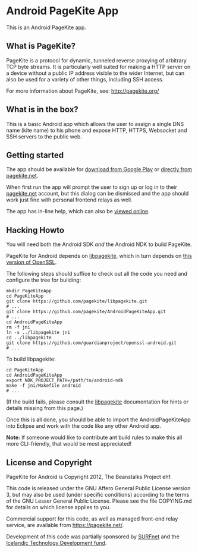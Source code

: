 # Android PageKite App #

This is an Android PageKite app.


## What is PageKite? ##

PageKite is a protocol for dynamic, tunneled reverse proxying of arbitrary
TCP byte streams.  It is particularly well suited for making a HTTP server
on a device without a public IP address visible to the wider Internet, but
can also be used for a variety of other things, including SSH access.

For more information about PageKite, see: <http://pagekite.org/>


## What is in the box? ##

This is a basic Android app which allows the user to assign a single DNS
name (kite name) to his phone and expose HTTP, HTTPS, Websocket and SSH
servers to the public web.


## Getting started ##

The app should be available for [download from Google
Play](https://play.google.com/store/apps/details?id=net.pagekite.app) or
[directly from pagekite.net](https://pagekite.net/pk/android/PageKiteApp.apk).

When first run the app will prompt the user to sign up or log in to their
[pagekite.net](https://pagekite.net/) account, but this dialog can be
dismissed and the app should work just fine with personal frontend relays as
well.

The app has in-line help, which can also be [viewed
online](http://htmlpreview.github.com/?https://github.com/pagekite/AndroidPageKiteApp/blob/master/assets/help/about.html).


## Hacking Howto ##

You will need both the Android SDK *and* the Android NDK to build PageKite.

PageKite for Android depends on
[libpagekite](https://github.com/pagekite/libpagekite),
which in turn depends on [this version of
OpenSSL](https://github.com/guardianproject/openssl-android).

The following steps should suffice to check out all the code you need and
configure the tree for building:

    mkdir PageKiteApp
    cd PageKiteApp
    git clone https://github.com/pagekite/libpagekite.git
    # ...
    git clone https://github.com/pagekite/AndroidPageKiteApp.git
    # ...
    cd AndroidPageKiteApp
    rm -f jni
    ln -s ../libpagekite jni
    cd ../libpagekite
    git clone https://github.com/guardianproject/openssl-android.git
    # ...

To build libpagekite:

    cd PageKiteApp
    cd AndroidPageKiteApp
    export NDK_PROJECT_PATH=/path/to/android-ndk
    make -f jni/Makefile android
    # ...

(If the build fails, please consult the
[libpagekite](https://github.com/pagekite/libpagekite) documentation for
hints or details missing from this page.)

Once this is all done, you should be able to import the AndroidPageKiteApp
into Eclipse and work with the code like any other Android app.

**Note:** If someone would like to contribute ant build rules to make this
all more CLI-friendly, that would be most appreciated!


## License and Copyright ##

PageKite for Android is Copyright 2012, The Beanstalks Project ehf.

This code is released under the GNU Affero General Public License version 3,
but may also be used (under specific conditions) according to the terms of the
GNU Lesser General Public License.  Please see the file COPYING.md for details
on which license applies to you.

Commercial support for this code, as well as managed front-end relay service,
are available from <https://pagekite.net/>.

Development of this code was partially sponsored by
[SURFnet](http://www.surfnet.nl) and the [Icelandic Technology Development
fund](http://www.rannis.is/).
